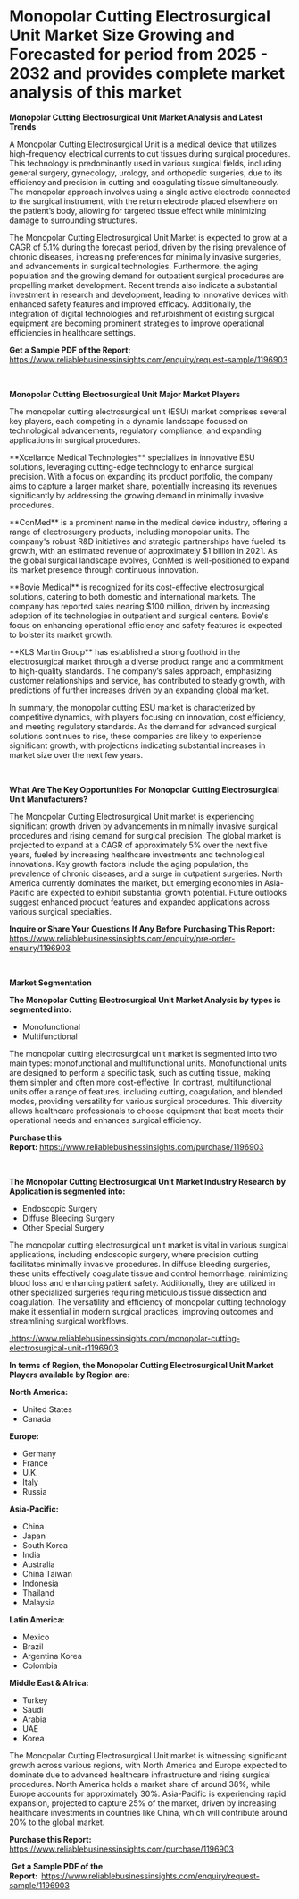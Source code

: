 <p><h1>Monopolar Cutting Electrosurgical Unit Market Size Growing and Forecasted for period from 2025 - 2032 and provides complete market analysis of this market</h1></p><p><strong>Monopolar Cutting Electrosurgical Unit Market Analysis and Latest Trends</strong></p>
<p><p>A Monopolar Cutting Electrosurgical Unit is a medical device that utilizes high-frequency electrical currents to cut tissues during surgical procedures. This technology is predominantly used in various surgical fields, including general surgery, gynecology, urology, and orthopedic surgeries, due to its efficiency and precision in cutting and coagulating tissue simultaneously. The monopolar approach involves using a single active electrode connected to the surgical instrument, with the return electrode placed elsewhere on the patient’s body, allowing for targeted tissue effect while minimizing damage to surrounding structures.</p><p>The Monopolar Cutting Electrosurgical Unit Market is expected to grow at a CAGR of 5.1% during the forecast period, driven by the rising prevalence of chronic diseases, increasing preferences for minimally invasive surgeries, and advancements in surgical technologies. Furthermore, the aging population and the growing demand for outpatient surgical procedures are propelling market development. Recent trends also indicate a substantial investment in research and development, leading to innovative devices with enhanced safety features and improved efficacy. Additionally, the integration of digital technologies and refurbishment of existing surgical equipment are becoming prominent strategies to improve operational efficiencies in healthcare settings.</p></p>
<p><strong>Get a Sample PDF of the Report:&nbsp;</strong> <a href="https://www.reliablebusinessinsights.com/enquiry/request-sample/1196903?utm_campaign=3089&utm_medium=2&utm_source=Github&utm_content=ia&utm_term=14042025&utm_id=monopolar-cutting-electrosurgical-unit">https://www.reliablebusinessinsights.com/enquiry/request-sample/1196903</a></p>
<p>&nbsp;</p>
<p><strong>Monopolar Cutting Electrosurgical Unit Major Market Players</strong></p>
<p><p>The monopolar cutting electrosurgical unit (ESU) market comprises several key players, each competing in a dynamic landscape focused on technological advancements, regulatory compliance, and expanding applications in surgical procedures.</p><p>**Xcellance Medical Technologies** specializes in innovative ESU solutions, leveraging cutting-edge technology to enhance surgical precision. With a focus on expanding its product portfolio, the company aims to capture a larger market share, potentially increasing its revenues significantly by addressing the growing demand in minimally invasive procedures.</p><p>**ConMed** is a prominent name in the medical device industry, offering a range of electrosurgery products, including monopolar units. The company's robust R&D initiatives and strategic partnerships have fueled its growth, with an estimated revenue of approximately $1 billion in 2021. As the global surgical landscape evolves, ConMed is well-positioned to expand its market presence through continuous innovation.</p><p>**Bovie Medical** is recognized for its cost-effective electrosurgical solutions, catering to both domestic and international markets. The company has reported sales nearing $100 million, driven by increasing adoption of its technologies in outpatient and surgical centers. Bovie's focus on enhancing operational efficiency and safety features is expected to bolster its market growth.</p><p>**KLS Martin Group** has established a strong foothold in the electrosurgical market through a diverse product range and a commitment to high-quality standards. The company’s sales approach, emphasizing customer relationships and service, has contributed to steady growth, with predictions of further increases driven by an expanding global market.</p><p>In summary, the monopolar cutting ESU market is characterized by competitive dynamics, with players focusing on innovation, cost efficiency, and meeting regulatory standards. As the demand for advanced surgical solutions continues to rise, these companies are likely to experience significant growth, with projections indicating substantial increases in market size over the next few years.</p></p>
<p>&nbsp;</p>
<p><strong>What Are The Key Opportunities For Monopolar Cutting Electrosurgical Unit Manufacturers?</strong></p>
<p><p>The Monopolar Cutting Electrosurgical Unit market is experiencing significant growth driven by advancements in minimally invasive surgical procedures and rising demand for surgical precision. The global market is projected to expand at a CAGR of approximately 5% over the next five years, fueled by increasing healthcare investments and technological innovations. Key growth factors include the aging population, the prevalence of chronic diseases, and a surge in outpatient surgeries. North America currently dominates the market, but emerging economies in Asia-Pacific are expected to exhibit substantial growth potential. Future outlooks suggest enhanced product features and expanded applications across various surgical specialties.</p></p>
<p><strong>Inquire or Share Your Questions If Any Before Purchasing This Report:</strong> <a href="https://www.reliablebusinessinsights.com/enquiry/pre-order-enquiry/1196903?utm_campaign=3089&utm_medium=2&utm_source=Github&utm_content=ia&utm_term=14042025&utm_id=monopolar-cutting-electrosurgical-unit">https://www.reliablebusinessinsights.com/enquiry/pre-order-enquiry/1196903</a></p>
<p>&nbsp;</p>
<p><strong>Market Segmentation</strong></p>
<p><strong>The Monopolar Cutting Electrosurgical Unit Market Analysis by types is segmented into:</strong></p>
<p><ul><li>Monofunctional</li><li>Multifunctional</li></ul></p>
<p><p>The monopolar cutting electrosurgical unit market is segmented into two main types: monofunctional and multifunctional units. Monofunctional units are designed to perform a specific task, such as cutting tissue, making them simpler and often more cost-effective. In contrast, multifunctional units offer a range of features, including cutting, coagulation, and blended modes, providing versatility for various surgical procedures. This diversity allows healthcare professionals to choose equipment that best meets their operational needs and enhances surgical efficiency.</p></p>
<p><strong>Purchase this Report:&nbsp;</strong><a href="https://www.reliablebusinessinsights.com/purchase/1196903?utm_campaign=3089&utm_medium=2&utm_source=Github&utm_content=ia&utm_term=14042025&utm_id=monopolar-cutting-electrosurgical-unit">https://www.reliablebusinessinsights.com/purchase/1196903</a></p>
<p>&nbsp;</p>
<p><strong>The Monopolar Cutting Electrosurgical Unit Market Industry Research by Application is segmented into:</strong></p>
<p><ul><li>Endoscopic Surgery</li><li>Diffuse Bleeding Surgery</li><li>Other Special Surgery</li></ul></p>
<p><p>The monopolar cutting electrosurgical unit market is vital in various surgical applications, including endoscopic surgery, where precision cutting facilitates minimally invasive procedures. In diffuse bleeding surgeries, these units effectively coagulate tissue and control hemorrhage, minimizing blood loss and enhancing patient safety. Additionally, they are utilized in other specialized surgeries requiring meticulous tissue dissection and coagulation. The versatility and efficiency of monopolar cutting technology make it essential in modern surgical practices, improving outcomes and streamlining surgical workflows.</p></p>
<p><a href="https://www.reliablebusinessinsights.com/monopolar-cutting-electrosurgical-unit-r1196903?utm_campaign=3089&utm_medium=2&utm_source=Github&utm_content=ia&utm_term=14042025&utm_id=monopolar-cutting-electrosurgical-unit">&nbsp;https://www.reliablebusinessinsights.com/monopolar-cutting-electrosurgical-unit-r1196903</a></p>
<p><strong>In terms of Region, the Monopolar Cutting Electrosurgical Unit Market Players available by Region are:</strong></p>
<p>
    <p> <strong> North America: </strong>
        <ul>
            <li>United States</li>
            <li>Canada</li>
        </ul>
        </p> 
    <p> <strong> Europe: </strong>
        <ul>
            <li>Germany</li>
            <li>France</li>
            <li>U.K.</li>
            <li>Italy</li>
            <li>Russia</li>
        </ul>
        </p> 
    <p> <strong> Asia-Pacific: </strong>
        <ul>
            <li>China</li>
            <li>Japan</li>
            <li>South Korea</li>
            <li>India</li>
            <li>Australia</li>
            <li>China Taiwan</li>
            <li>Indonesia</li>
            <li>Thailand</li>
            <li>Malaysia</li>
        </ul>
        </p> 
    <p> <strong> Latin America: </strong>
        <ul>
            <li>Mexico</li>
            <li>Brazil</li>
            <li>Argentina Korea</li>
            <li>Colombia</li>
        </ul>
        </p> 
    <p> <strong> Middle East & Africa: </strong>
        <ul>
            <li>Turkey</li>
            <li>Saudi</li>
            <li>Arabia</li>
            <li>UAE</li>
            <li>Korea</li>
        </ul>
    </p>
    </p>
<p><p>The Monopolar Cutting Electrosurgical Unit market is witnessing significant growth across various regions, with North America and Europe expected to dominate due to advanced healthcare infrastructure and rising surgical procedures. North America holds a market share of around 38%, while Europe accounts for approximately 30%. Asia-Pacific is experiencing rapid expansion, projected to capture 25% of the market, driven by increasing healthcare investments in countries like China, which will contribute around 20% to the global market.</p></p>
<p><strong>Purchase this Report: </strong><a href="https://www.reliablebusinessinsights.com/purchase/1196903?utm_campaign=3089&utm_medium=2&utm_source=Github&utm_content=ia&utm_term=14042025&utm_id=monopolar-cutting-electrosurgical-unit">https://www.reliablebusinessinsights.com/purchase/1196903</a></p>
<p>&nbsp;<strong>Get a Sample PDF of the Report:&nbsp;&nbsp;</strong><a href="https://www.reliablebusinessinsights.com/enquiry/request-sample/1196903?utm_campaign=3089&utm_medium=2&utm_source=Github&utm_content=ia&utm_term=14042025&utm_id=monopolar-cutting-electrosurgical-unit">https://www.reliablebusinessinsights.com/enquiry/request-sample/1196903</a></p>
<p><strong></strong></p>
<p><p></p><p></p><p></p></p>